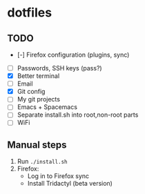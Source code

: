 # dotfiles

## TODO

- [-] Firefox configuration (plugins, sync)
- [ ] Passwords, SSH keys (pass?)
- [x] Better terminal
- [ ] Email
- [x] Git config
- [ ] My git projects
- [ ] Emacs + Spacemacs
- [ ] Separate install.sh into root,non-root parts
- [ ] WiFi

## Manual steps

1. Run `./install.sh`
2. Firefox:
   - Log in to Firefox sync
   - Install Tridactyl (beta version)
  
